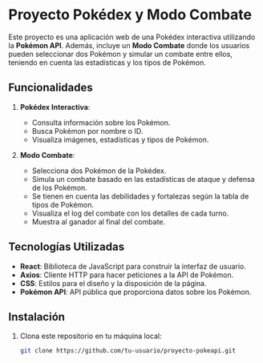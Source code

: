 # Proyecto Pokédex y Modo Combate

Este proyecto es una aplicación web de una Pokédex interactiva utilizando la **Pokémon API**. Además, incluye un **Modo Combate** donde los usuarios pueden seleccionar dos Pokémon y simular un combate entre ellos, teniendo en cuenta las estadísticas y los tipos de Pokémon.

## Funcionalidades

1. **Pokédex Interactiva**:
   - Consulta información sobre los Pokémon.
   - Busca Pokémon por nombre o ID.
   - Visualiza imágenes, estadísticas y tipos de Pokémon.

2. **Modo Combate**:
   - Selecciona dos Pokémon de la Pokédex.
   - Simula un combate basado en las estadísticas de ataque y defensa de los Pokémon.
   - Se tienen en cuenta las debilidades y fortalezas según la tabla de tipos de Pokémon.
   - Visualiza el log del combate con los detalles de cada turno.
   - Muestra al ganador al final del combate.

## Tecnologías Utilizadas

- **React**: Biblioteca de JavaScript para construir la interfaz de usuario.
- **Axios**: Cliente HTTP para hacer peticiones a la API de Pokémon.
- **CSS**: Estilos para el diseño y la disposición de la página.
- **Pokémon API**: API pública que proporciona datos sobre los Pokémon.

## Instalación

1. Clona este repositorio en tu máquina local:

   ```bash
   git clone https://github.com/tu-usuario/proyecto-pokeapi.git
